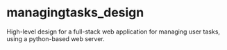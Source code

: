 # managingtasks_design
High-level design for a full-stack web application for managing user tasks, using a python-based web server. 
